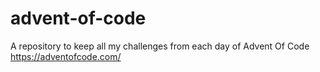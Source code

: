 # advent-of-code
A repository to keep all my challenges from each day of Advent Of Code
https://adventofcode.com/
